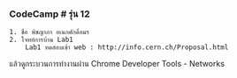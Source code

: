 ### CodeCamp # รุ่น 12
    1. ชื่อ พิชญาภา อเนกศักดิ์อมร
    2. โจทย์การบ้าน Lab1
        Lab1 ทดสอบเข้า web : http://info.cern.ch/Proposal.html
แล้วดูกระบวนการทำงานผ่าน Chrome Developer Tools - Networks